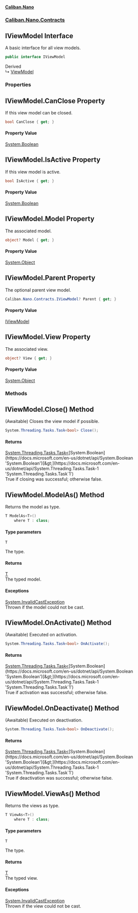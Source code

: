 #### [Caliban.Nano](index.md 'index')
### [Caliban.Nano.Contracts](Caliban.Nano.Contracts.md 'Caliban.Nano.Contracts')

## IViewModel Interface

A basic interface for all view models.

```csharp
public interface IViewModel
```

Derived  
&#8627; [ViewModel](Caliban.Nano.UI.ViewModel.md 'Caliban.Nano.UI.ViewModel')
### Properties

<a name='Caliban.Nano.Contracts.IViewModel.CanClose'></a>

## IViewModel.CanClose Property

If this view model can be closed.

```csharp
bool CanClose { get; }
```

#### Property Value
[System.Boolean](https://docs.microsoft.com/en-us/dotnet/api/System.Boolean 'System.Boolean')

<a name='Caliban.Nano.Contracts.IViewModel.IsActive'></a>

## IViewModel.IsActive Property

If this view model is active.

```csharp
bool IsActive { get; }
```

#### Property Value
[System.Boolean](https://docs.microsoft.com/en-us/dotnet/api/System.Boolean 'System.Boolean')

<a name='Caliban.Nano.Contracts.IViewModel.Model'></a>

## IViewModel.Model Property

The associated model.

```csharp
object? Model { get; }
```

#### Property Value
[System.Object](https://docs.microsoft.com/en-us/dotnet/api/System.Object 'System.Object')

<a name='Caliban.Nano.Contracts.IViewModel.Parent'></a>

## IViewModel.Parent Property

The optional parent view model.

```csharp
Caliban.Nano.Contracts.IViewModel? Parent { get; }
```

#### Property Value
[IViewModel](Caliban.Nano.Contracts.IViewModel.md 'Caliban.Nano.Contracts.IViewModel')

<a name='Caliban.Nano.Contracts.IViewModel.View'></a>

## IViewModel.View Property

The associated view.

```csharp
object? View { get; }
```

#### Property Value
[System.Object](https://docs.microsoft.com/en-us/dotnet/api/System.Object 'System.Object')
### Methods

<a name='Caliban.Nano.Contracts.IViewModel.Close()'></a>

## IViewModel.Close() Method

(Awaitable) Closes the view model if possible.

```csharp
System.Threading.Tasks.Task<bool> Close();
```

#### Returns
[System.Threading.Tasks.Task&lt;](https://docs.microsoft.com/en-us/dotnet/api/System.Threading.Tasks.Task-1 'System.Threading.Tasks.Task`1')[System.Boolean](https://docs.microsoft.com/en-us/dotnet/api/System.Boolean 'System.Boolean')[&gt;](https://docs.microsoft.com/en-us/dotnet/api/System.Threading.Tasks.Task-1 'System.Threading.Tasks.Task`1')  
True if closing was successful; otherwise false.

<a name='Caliban.Nano.Contracts.IViewModel.ModelAs_T_()'></a>

## IViewModel.ModelAs<T>() Method

Returns the model as type.

```csharp
T ModelAs<T>()
    where T : class;
```
#### Type parameters

<a name='Caliban.Nano.Contracts.IViewModel.ModelAs_T_().T'></a>

`T`

The type.

#### Returns
[T](Caliban.Nano.Contracts.IViewModel.md#Caliban.Nano.Contracts.IViewModel.ModelAs_T_().T 'Caliban.Nano.Contracts.IViewModel.ModelAs<T>().T')  
The typed model.

#### Exceptions

[System.InvalidCastException](https://docs.microsoft.com/en-us/dotnet/api/System.InvalidCastException 'System.InvalidCastException')  
Thrown if the model could not be cast.

<a name='Caliban.Nano.Contracts.IViewModel.OnActivate()'></a>

## IViewModel.OnActivate() Method

(Awaitable) Executed on activation.

```csharp
System.Threading.Tasks.Task<bool> OnActivate();
```

#### Returns
[System.Threading.Tasks.Task&lt;](https://docs.microsoft.com/en-us/dotnet/api/System.Threading.Tasks.Task-1 'System.Threading.Tasks.Task`1')[System.Boolean](https://docs.microsoft.com/en-us/dotnet/api/System.Boolean 'System.Boolean')[&gt;](https://docs.microsoft.com/en-us/dotnet/api/System.Threading.Tasks.Task-1 'System.Threading.Tasks.Task`1')  
True if activation was successful; otherwise false.

<a name='Caliban.Nano.Contracts.IViewModel.OnDeactivate()'></a>

## IViewModel.OnDeactivate() Method

(Awaitable) Executed on deactivation.

```csharp
System.Threading.Tasks.Task<bool> OnDeactivate();
```

#### Returns
[System.Threading.Tasks.Task&lt;](https://docs.microsoft.com/en-us/dotnet/api/System.Threading.Tasks.Task-1 'System.Threading.Tasks.Task`1')[System.Boolean](https://docs.microsoft.com/en-us/dotnet/api/System.Boolean 'System.Boolean')[&gt;](https://docs.microsoft.com/en-us/dotnet/api/System.Threading.Tasks.Task-1 'System.Threading.Tasks.Task`1')  
True if deactivation was successful; otherwise false.

<a name='Caliban.Nano.Contracts.IViewModel.ViewAs_T_()'></a>

## IViewModel.ViewAs<T>() Method

Returns the views as type.

```csharp
T ViewAs<T>()
    where T : class;
```
#### Type parameters

<a name='Caliban.Nano.Contracts.IViewModel.ViewAs_T_().T'></a>

`T`

The type.

#### Returns
[T](Caliban.Nano.Contracts.IViewModel.md#Caliban.Nano.Contracts.IViewModel.ViewAs_T_().T 'Caliban.Nano.Contracts.IViewModel.ViewAs<T>().T')  
The typed view.

#### Exceptions

[System.InvalidCastException](https://docs.microsoft.com/en-us/dotnet/api/System.InvalidCastException 'System.InvalidCastException')  
Thrown if the view could not be cast.